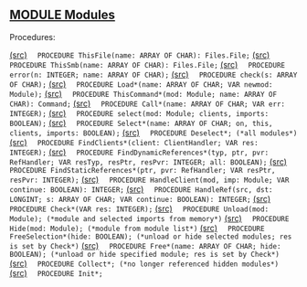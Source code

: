 
## [MODULE Modules](https://github.com/io-core/Modules/blob/main/Modules.Mod)

Procedures:

[(src)](https://github.com/io-core/Modules/blob/main/Modules.Mod#L42) `  PROCEDURE ThisFile(name: ARRAY OF CHAR): Files.File;`
[(src)](https://github.com/io-core/Modules/blob/main/Modules.Mod#L51) `  PROCEDURE ThisSmb(name: ARRAY OF CHAR): Files.File;`
[(src)](https://github.com/io-core/Modules/blob/main/Modules.Mod#L60) `  PROCEDURE error(n: INTEGER; name: ARRAY OF CHAR);`
[(src)](https://github.com/io-core/Modules/blob/main/Modules.Mod#L64) `  PROCEDURE check(s: ARRAY OF CHAR);`
[(src)](https://github.com/io-core/Modules/blob/main/Modules.Mod#L75) `  PROCEDURE Load*(name: ARRAY OF CHAR; VAR newmod: Module);`
[(src)](https://github.com/io-core/Modules/blob/main/Modules.Mod#L256) `  PROCEDURE ThisCommand*(mod: Module; name: ARRAY OF CHAR): Command;`
[(src)](https://github.com/io-core/Modules/blob/main/Modules.Mod#L276) `  PROCEDURE Call*(name: ARRAY OF CHAR; VAR err: INTEGER);`
[(src)](https://github.com/io-core/Modules/blob/main/Modules.Mod#L320) `  PROCEDURE select(mod: Module; clients, imports: BOOLEAN);`
[(src)](https://github.com/io-core/Modules/blob/main/Modules.Mod#L340) `  PROCEDURE Select*(name: ARRAY OF CHAR; on, this, clients, imports: BOOLEAN);`
[(src)](https://github.com/io-core/Modules/blob/main/Modules.Mod#L360) `  PROCEDURE Deselect*; (*all modules*)`
[(src)](https://github.com/io-core/Modules/blob/main/Modules.Mod#L368) `  PROCEDURE FindClients*(client: ClientHandler; VAR res: INTEGER);`
[(src)](https://github.com/io-core/Modules/blob/main/Modules.Mod#L386) `  PROCEDURE FindDynamicReferences*(typ, ptr, pvr: RefHandler; VAR resTyp, resPtr, resPvr: INTEGER; all: BOOLEAN);`
[(src)](https://github.com/io-core/Modules/blob/main/Modules.Mod#L398) `  PROCEDURE FindStaticReferences*(ptr, pvr: RefHandler; VAR resPtr, resPvr: INTEGER);`
[(src)](https://github.com/io-core/Modules/blob/main/Modules.Mod#L420) `  PROCEDURE HandleClient(mod, imp: Module; VAR continue: BOOLEAN): INTEGER;`
[(src)](https://github.com/io-core/Modules/blob/main/Modules.Mod#L424) `  PROCEDURE HandleRef(src, dst: LONGINT; s: ARRAY OF CHAR; VAR continue: BOOLEAN): INTEGER;`
[(src)](https://github.com/io-core/Modules/blob/main/Modules.Mod#L434) `  PROCEDURE Check*(VAR res: INTEGER);`
[(src)](https://github.com/io-core/Modules/blob/main/Modules.Mod#L458) `  PROCEDURE Unload(mod: Module); (*module and selected imports from memory*)`
[(src)](https://github.com/io-core/Modules/blob/main/Modules.Mod#L474) `  PROCEDURE Hide(mod: Module); (*module from module list*)`
[(src)](https://github.com/io-core/Modules/blob/main/Modules.Mod#L483) `  PROCEDURE FreeSelection*(hide: BOOLEAN); (*unload or hide selected modules; res is set by Check*)`
[(src)](https://github.com/io-core/Modules/blob/main/Modules.Mod#L501) `  PROCEDURE Free*(name: ARRAY OF CHAR; hide: BOOLEAN); (*unload or hide specified module; res is set by Check*)`
[(src)](https://github.com/io-core/Modules/blob/main/Modules.Mod#L515) `  PROCEDURE Collect*; (*no longer referenced hidden modules*)`
[(src)](https://github.com/io-core/Modules/blob/main/Modules.Mod#L575) `  PROCEDURE Init*;`
